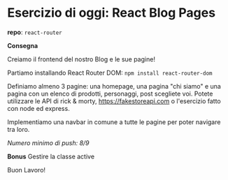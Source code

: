 # Esercizio di oggi: React Blog Pages
**repo**: `react-router`

**Consegna**

Creiamo il frontend del nostro Blog e le sue pagine!

Partiamo installando React Router DOM: `npm install react-router-dom`

Definiamo almeno 3 pagine: una homepage, una pagina "chi siamo" e una pagina con un elenco di prodotti, personaggi, post scegliete voi. Potete utilizzare le API di rick & morty, https://fakestoreapi.com o l'esercizio fatto con node ed express.

Implementiamo una navbar in comune a tutte le pagine per poter navigare tra loro.

*Numero minimo di push: 8/9*

**Bonus**
Gestire la classe active

Buon Lavoro!